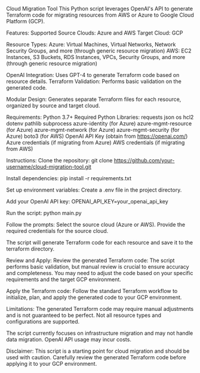 Cloud Migration Tool 
This Python script leverages OpenAI's API to generate Terraform code for migrating resources from AWS or Azure to Google Cloud Platform (GCP).

Features:
Supported Source Clouds: Azure and AWS
Target Cloud: GCP

Resource Types:
Azure: Virtual Machines, Virtual Networks, Network Security Groups, and more (through generic resource migration)
AWS: EC2 Instances, S3 Buckets, RDS Instances, VPCs, Security Groups, and more (through generic resource migration)

OpenAI Integration: Uses GPT-4 to generate Terraform code based on resource details.
Terraform Validation: Performs basic validation on the generated code.

Modular Design: Generates separate Terraform files for each resource, organized by source and target cloud.

Requirements:
Python 3.7+
Required Python Libraries:
requests
json
os
hcl2
dotenv
pathlib
subprocess
azure-identity (for Azure)
azure-mgmt-resource (for Azure)
azure-mgmt-network (for Azure)
azure-mgmt-security (for Azure)
boto3 (for AWS)
OpenAI API Key (obtain from https://openai.com/)
Azure credentials (if migrating from Azure)
AWS credentials (if migrating from AWS)

Instructions:
Clone the repository:
git clone https://github.com/your-username/cloud-migration-tool.git

Install dependencies:
pip install -r requirements.txt

Set up environment variables:
Create a .env file in the project directory.

Add your OpenAI API key:
OPENAI_API_KEY=your_openai_api_key

Run the script:
python main.py

Follow the prompts:
Select the source cloud (Azure or AWS).
Provide the required credentials for the source cloud.

The script will generate Terraform code for each resource and save it to the terraform directory.

Review and Apply:
Review the generated Terraform code:
The script performs basic validation, but manual review is crucial to ensure accuracy and completeness.
You may need to adjust the code based on your specific requirements and the target GCP environment.

Apply the Terraform code:
Follow the standard Terraform workflow to initialize, plan, and apply the generated code to your GCP environment.

Limitations:
The generated Terraform code may require manual adjustments and is not guaranteed to be perfect.
Not all resource types and configurations are supported.

The script currently focuses on infrastructure migration and may not handle data migration.
OpenAI API usage may incur costs.

Disclaimer:
This script is a starting point for cloud migration and should be used with caution. Carefully review the generated Terraform code before applying it to your GCP environment.
